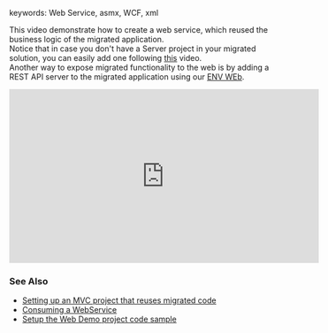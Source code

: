 ﻿keywords: Web Service, asmx, WCF, xml


This video demonstrate how to create a web service, which reused the business logic of the migrated application.  
Notice that in case you don't have a Server project in your migrated solution, you can easily add one following [this](http://doc.fireflymigration.com/setting-up-an-mvc-project-that-reuses-migrated-code.html) video.  
Another way to expose migrated functionality to the web is by adding a REST API server to the migrated application using our [ENV WEb](http://doc.fireflymigration.com/setup-the-web-demo-project-code-sample.html).  

<iframe width="560" height="315" src="https://www.youtube.com/embed/TTSwitT8g1Y" frameborder="0" allow="autoplay; encrypted-media" allowfullscreen></iframe>


### See Also
* [Setting up an MVC project that reuses migrated code](http://doc.fireflymigration.com/setting-up-an-mvc-project-that-reuses-migrated-code.html)
* [Consuming a WebService](http://doc.fireflymigration.com/consuming-a-webservice.html)
* [Setup the Web Demo project code sample](http://doc.fireflymigration.com/setup-the-web-demo-project-code-sample.html)
